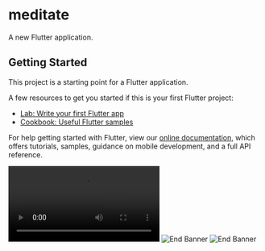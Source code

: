 # meditate

A new Flutter application.

## Getting Started

This project is a starting point for a Flutter application.

A few resources to get you started if this is your first Flutter project:

- [Lab: Write your first Flutter app](https://flutter.dev/docs/get-started/codelab)
- [Cookbook: Useful Flutter samples](https://flutter.dev/docs/cookbook)

For help getting started with Flutter, view our
[online documentation](https://flutter.dev/docs), which offers tutorials,
samples, guidance on mobile development, and a full API reference.


![Finished App](https://https://github.com/mahmoudhamdy123/Flutter-UI-Templates/v.mp4)
![End Banner](https://https://github.com/mahmoudhamdy123/Flutter-UI-Templates/img1.png)
![End Banner](https://https://github.com/mahmoudhamdy123/Flutter-UI-Templates/img2.png)
